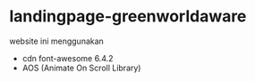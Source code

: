 # landingpage-greenworldaware

website ini menggunakan
- cdn font-awesome 6.4.2
- AOS (Animate On Scroll Library)
